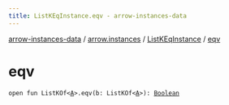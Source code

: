 ```yaml
---
title: ListKEqInstance.eqv - arrow-instances-data
---
```


[arrow-instances-data](../../index.html) / [arrow.instances](../index.html) / [ListKEqInstance](index.html) / [eqv](./eqv.html)

# eqv

`open fun ListKOf<`[`A`](index.html#A)`>.eqv(b: ListKOf<`[`A`](index.html#A)`>): `[`Boolean`](https://kotlinlang.org/api/latest/jvm/stdlib/kotlin/-boolean/index.html)